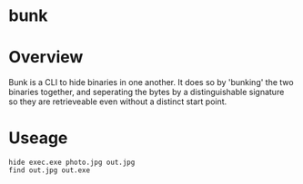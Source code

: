 
# bunk

# Overview
Bunk is a CLI to hide binaries in one another. It does so by 'bunking' the two binaries together, and seperating the bytes by a distinguishable signature so they are retrieveable even without a distinct start point. 

# Useage
`hide exec.exe photo.jpg out.jpg` <br>
`find out.jpg out.exe`
